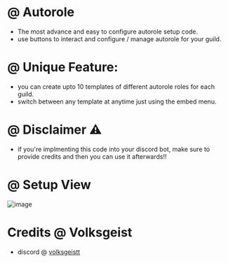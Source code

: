 # @ Autorole
- The most advance and easy to configure autorole setup code.
- use buttons to interact and configure / manage autorole for your guild.

# @ Unique Feature:
- you can create upto 10 templates of different autorole roles for each guild.
- switch between any template at anytime just using the embed menu.

# @ Disclaimer ⚠️
- if you're implmenting this code into your discord bot, make sure to provide credits and then you can use it afterwards!! 

# @ Setup View
![image](https://github.com/user-attachments/assets/5f0a133b-93b5-4c33-93fb-daaaadd5dcdc)

# Credits @ Volksgeist
- discord @ [volksgeistt](https://discord.com/users/1181256087081603116)


